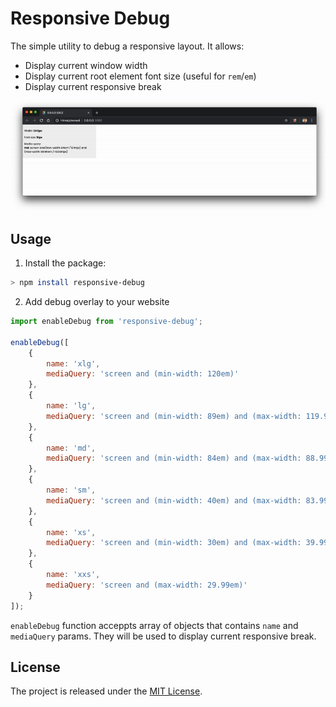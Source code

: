 # Responsive Debug

The simple utility to debug a responsive layout. It allows:
- Display current window width
- Display current root element font size (useful for `rem`/`em`)
- Display current responsive break

<img src="media/demo.gif" />

## Usage

1. Install the package:

```bash
> npm install responsive-debug
```

2. Add debug overlay to your website

```javascript
import enableDebug from 'responsive-debug';

enableDebug([
    {
        name: 'xlg',
        mediaQuery: 'screen and (min-width: 120em)'
    },
    {
        name: 'lg',
        mediaQuery: 'screen and (min-width: 89em) and (max-width: 119.99em)'
    },
    {
        name: 'md',
        mediaQuery: 'screen and (min-width: 84em) and (max-width: 88.99em)'
    },
    {
        name: 'sm',
        mediaQuery: 'screen and (min-width: 40em) and (max-width: 83.99em)'
    },
    {
        name: 'xs',
        mediaQuery: 'screen and (min-width: 30em) and (max-width: 39.99em)'
    },
    {
        name: 'xxs',
        mediaQuery: 'screen and (max-width: 29.99em)'
    }
]);
```

`enableDebug` function acceppts array of objects that contains `name` and `mediaQuery` params. They will be used to display current responsive break.

## License

The project is released under the [MIT License](https://github.com/sergeyzwezdin/responsive-debug/blob/master/LICENSE).
